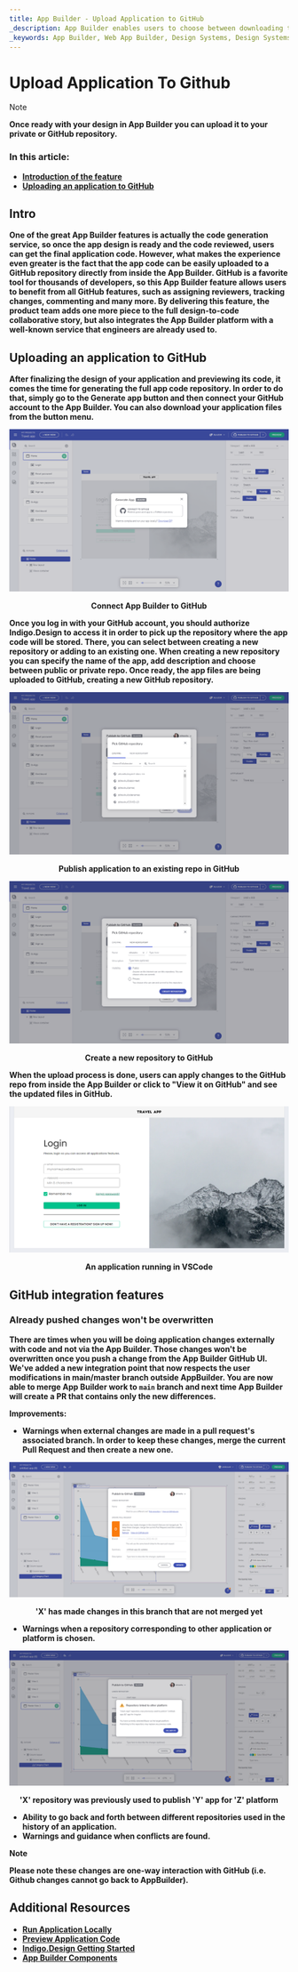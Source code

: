 ```yaml
---
title: App Builder - Upload Application to GitHub
_description: App Builder enables users to choose between downloading their application locally or uploading it to their GitHub repository.
_keywords: App Builder, Web App Builder, Design Systems, Design Systems UX, UI kit, Sketch, Ignite UI for Angular, Sketch to Angular, Angular, Angular Design System, Export code from Sketch, Design Kits for Angular, Sketch UI kits, GitHub
---
```

# Upload Application To Github

> [!NOTE]
><b>Once ready with your design in App Builder you can upload it to your private or GitHub repository. 


### In this article:
* <a href="#intro">Introduction of the feature</a>
* <a href="#uploading-an-application-to-github">Uploading an application to GitHub</a>

## Intro
One of the great App Builder features is actually the code generation service, so once the app design is ready and the code reviewed, users can get the final application code. However, what makes the experience even greater is the fact that the app code can be easily uploaded to a GitHub repository directly from inside the App Builder. GitHub is a favorite tool for thousands of developers, so this App Builder feature allows users to benefit from all GitHub features, such as assigning reviewers, tracking changes, commenting and many more. By delivering this feature, the product team adds one more piece to the full design-to-code collaborative story, but also integrates the App Builder platform with a well-known service that engineers are already used to. 

## Uploading an application to GitHub
After finalizing the design of your application and previewing its code, it comes the time for generating the full app code repository. In order to do that, simply go to the Generate app button and then connect your GitHub account to the App Builder. You can also download your application files from the button menu.


<img class="box-shadow" src="../images/connect-to-github-@2x.png" srcset="../images/connect-to-github-@2x.png 2x" />
<p style="text-align:center;">Connect App Builder to GitHub</p>

Once you log in with your GitHub account, you should authorize Indigo.Design to access it in order to pick up the repository where the app code will be stored. There, you can select between creating a new repository or adding to an existing one. When creating a new repository you can specify the name of the app, add description and choose between public or private repo. Once ready, the app files are being uploaded to GitHub, creating a new GitHub repository.

<img class="box-shadow" src="../images/pick-repository-publish-to-github-@2x.png" srcset="../images/pick-repository-publish-to-github-@2x.png 2x" />
<p style="text-align:center;">Publish application to an existing repo in GitHub</p>

<img class="box-shadow" src="../images/create-new-repo-publish-to-github-@2x.png" srcset="../images/create-new-repo-publish-to-github-@2x.png 2x" />
<p style="text-align:center;">Create a new repository to GitHub</p>

When the upload process is done, users can apply changes to the GitHub repo from inside the App Builder or click to "View it on GitHub" and see the updated files in GitHub.

<img class="box-shadow" src="../images/App-VSCode-Indigo-Design-App-Builder2.PNG" srcset="../images/App-VSCode-Indigo-Design-App-Builder2.png 2x" />
<p style="text-align:center;">An application running in VSCode</p>

## GitHub integration features

### Already pushed changes won't be overwritten
There are times when you will be doing application changes externally with code and not via the App Builder. Those changes won't be overwritten once you push a change from the App Builder GitHub UI. We've added a new integration point that now respects the user modifications in main/master branch outside AppBuilder. You are now able to merge App Builder work to `main` branch and next time App Builder will create a PR that contains only the new differences. 

Improvements:
- Warnings when external changes are made in a pull request's associated branch. In order to keep these changes, merge the current Pull Request and then create a new one.

<img class="box-shadow" src="../images/gh-changes-not-yet-merged.PNG" srcset="../images/gh-changes-not-yet-merged.png 2x" />
<p style="text-align:center;">'X' has made changes in this branch that are not merged yet</p>

- Warnings when a repository corresponding to other application or platform is chosen.

<img class="box-shadow" src="../images/gh-repository-linked-to-another-platform.PNG" srcset="../images/gh-repository-linked-to-another-platform.png 2x" />
<p style="text-align:center;">'X' repository was previously used to publish 'Y' app for 'Z' platform</p>

- Ability to go back and forth between different repositories used in the history of an application.
- Warnings and guidance when conflicts are found.

> [!NOTE]
> Please note these changes are one-way interaction with GitHub (i.e. Github changes cannot go back to AppBuilder).

## Additional Resources

<div class="divider--half"></div>

* [Run Application Locally](run-application-locally.md)
* [Preview Application Code](../preview-code.md)
* [Indigo.Design Getting Started](https://www.infragistics.com/products/indigo-design/help/getting-started)
* [App Builder Components]({environment:appbuilderBaseUrl}/components)
